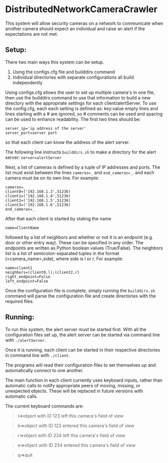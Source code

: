 # DistributedNetworkCameraCrawler

This system will allow security cameras on a network to communicate when another camera should expect an individual and raise an alert if the expectations are not met.

## Setup:
There two main ways this system can be setup.
1) Using the configs.cfg file and builddirs command
2) Individual directories with separate configurations all build independently

Using configs.cfg allows the user to set up multiple camera's in one file, then use the builddirs command to use that information to build a new directory with the appropriate settings for each client/alertServer.
To use the config.cfg, each each setting is defined as:
key:value
empty lines and lines starting with a # are ignored, so # comments can be used and spacing can be used to enhance readability.
The first two lines should be:
```
server_ip='ip address of the server'
server_port=server port
```
so that each client can know the address of the alert server.

The following line instructs `builddirs.sh` to make a directory for the alert server:
`server=alertServer`

Next, a list of cameras is defined by a tuple of IP addresses and ports. The list must exist between the lines `cameras=_` and `end_cameras=_`. and each camera must be on its own line. For example:
```
cameras=_
client0=('192.168.1.3',51236)
client1=('192.168.1.4',51236)
client2=('192.168.1.5',51236)
client3=('192.168.1.6',51236)
end_cameras=_
```

After that each client is started by stating the name

`name=ClientName`

followed by a list of neighbors and whether or not it is an endpoint (e.g. door or other entry way). These can be specified in any order. The endpoints are written as Python boolean values (True/False). The neighbors list is a list of semicolon-separated tuples in the format (<camera_name>,side), where side is l or r.
For example:
```
name=client1
neighbors=(client0,l);(client2,r)
right_endpoint=False
left_endpoint=False
```


Once the configuration file is complete, simply running the `builddirs.sh` command will parse the configuration file and create directories with the required files.


## Running:
To run this system, the alert server must be started first. With all the configuration files set up, the alert server can be started via command line with `./alertServer`.

Once it is running, each client can be started in their respective directories in command line with `./client`.

The programs will read their configuration files to set themselves up and automatically connect to one another.

The main function in each client currently uses keyboard inputs, rather than automatic calls to notify appropriate peers of moving, missing, or unexpected objects. These will be replaced in future versions with automatic calls.

The current keyboard commands are:

>l=>object with ID 123 left this camera's field of view

>k=>object with ID 123 entered this camera's field of view

>r=>object with ID 234 left this camera's field of view

>e=>object with ID 234 entered this camera's field of view

>q=>quit

